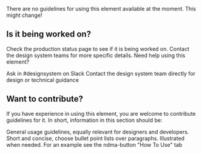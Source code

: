 There are no guidelines for using this element available at the moment. This might change!

## Is it being worked on?

Check the production status page to see if it is being worked on. 
Contact the design system teams for more specific details.
Need help using this element?

Ask in #designsystem on Slack
Contact the design system team directly for design or technical guidance
## Want to contribute?

If you have experience in using this element, you are welcome to contribute guidelines for it. In short, information in this section should be:

General usage guidelines, equally relevant for designers and developers.
Short and concise, choose bullet point lists over paragraphs.
Illustrated when needed.
For an example see the ndma-button "How To Use" tab

